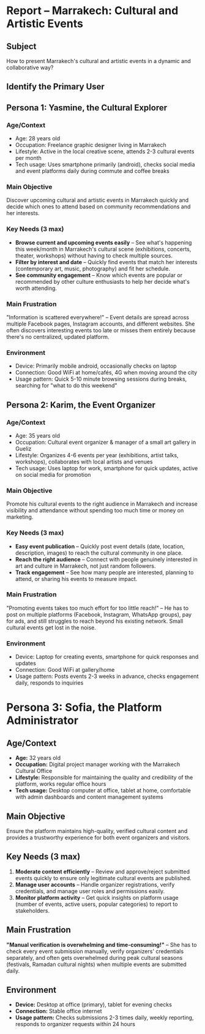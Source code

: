 # Report – Marrakech: Cultural and Artistic Events

## Subject
How to present Marrakech's cultural and artistic events in a dynamic and collaborative way?

## Identify the Primary User

## Persona 1: Yasmine, the Cultural Explorer

### Age/Context
- Age: 28 years old
- Occupation: Freelance graphic designer living in Marrakech
- Lifestyle: Active in the local creative scene, attends 2-3 cultural events per month
- Tech usage: Uses smartphone primarily (android), checks social media and event platforms daily during commute and coffee breaks

### Main Objective
Discover upcoming cultural and artistic events in Marrakech quickly and decide which ones to attend based on community recommendations and her interests.

### Key Needs (3 max)
- **Browse current and upcoming events easily** – See what's happening this week/month in Marrakech's cultural scene (exhibitions, concerts, theater, workshops) without having to check multiple sources.
- **Filter by interest and date** – Quickly find events that match her interests (contemporary art, music, photography) and fit her schedule.
- **See community engagement** – Know which events are popular or recommended by other culture enthusiasts to help her decide what's worth attending.

### Main Frustration
"Information is scattered everywhere!" – Event details are spread across multiple Facebook pages, Instagram accounts, and different websites. She often discovers interesting events too late or misses them entirely because there's no centralized, updated platform.

### Environment
- Device: Primarily mobile android, occasionally checks on laptop
- Connection: Good WiFi at home/cafés, 4G when moving around the city
- Usage pattern: Quick 5-10 minute browsing sessions during breaks, searching for "what to do this weekend"

## Persona 2: Karim, the Event Organizer

### Age/Context
- Age: 35 years old
- Occupation: Cultural event organizer & manager of a small art gallery in Gueliz
- Lifestyle: Organizes 4-6 events per year (exhibitions, artist talks, workshops), collaborates with local artists and venues
- Tech usage: Uses laptop for work, smartphone for quick updates, active on social media for promotion

### Main Objective
Promote his cultural events to the right audience in Marrakech and increase visibility and attendance without spending too much time or money on marketing.

### Key Needs (3 max)
- **Easy event publication** – Quickly post event details (date, location, description, images) to reach the cultural community in one place.
- **Reach the right audience** – Connect with people genuinely interested in art and culture in Marrakech, not just random followers.
- **Track engagement** – See how many people are interested, planning to attend, or sharing his events to measure impact.

### Main Frustration
"Promoting events takes too much effort for too little reach!" – He has to post on multiple platforms (Facebook, Instagram, WhatsApp groups), pay for ads, and still struggles to reach beyond his existing network. Small cultural events get lost in the noise.

### Environment
- Device: Laptop for creating events, smartphone for quick responses and updates
- Connection: Good WiFi at gallery/home
- Usage pattern: Posts events 2-3 weeks in advance, checks engagement daily, responds to inquiries

# Persona 3: Sofia, the Platform Administrator

##  Age/Context
- **Age:** 32 years old
- **Occupation:** Digital project manager working with the Marrakech Cultural Office
- **Lifestyle:** Responsible for maintaining the quality and credibility of the platform, works regular office hours
- **Tech usage:** Desktop computer at office, tablet at home, comfortable with admin dashboards and content management systems

##  Main Objective
Ensure the platform maintains high-quality, verified cultural content and provides a trustworthy experience for both event organizers and visitors.

##  Key Needs (3 max)
1. **Moderate content efficiently** – Review and approve/reject submitted events quickly to ensure only legitimate cultural events are published.
2. **Manage user accounts** – Handle organizer registrations, verify credentials, and manage user roles and permissions easily.
3. **Monitor platform activity** – Get quick insights on platform usage (number of events, active users, popular categories) to report to stakeholders.

##  Main Frustration
**"Manual verification is overwhelming and time-consuming!"** – She has to check every event submission manually, verify organizers' credentials separately, and often gets overwhelmed during peak cultural seasons (festivals, Ramadan cultural nights) when multiple events are submitted daily.

##  Environment
- **Device:** Desktop at office (primary), tablet for evening checks
- **Connection:** Stable office internet
- **Usage pattern:** Checks submissions 2-3 times daily, weekly reporting, responds to organizer requests within 24 hours